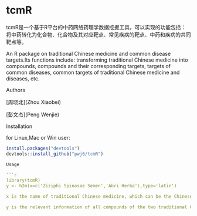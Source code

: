 tcmR
==========

tcmR是一个基于R平台的中药网络药理学数据挖掘工具，可以实现的功能包括：将中药转化为化合物、化合物及其对应靶点、常见疾病的靶点、中药和疾病的共同靶点等。

An R package on traditional Chinese medicine and common disease targets.Its functions include: transforming traditional Chinese medicine into compounds, compounds and their corresponding targets, targets of common diseases, common targets of traditional Chinese medicine and diseases, etc.

Authors

[周晓北](Zhou Xiaobei)

[彭文杰](Peng Wenjie)

Installation

for Linux,Mac or Win user:

```r
install.packages("devtools")
devtools::install_github("pwj6/tcmR")

Usage

```r
library(tcmR)
y <- h2m(x=c('Ziziphi Spinosae Semen','Abri Herba'),type='latin')

x is the name of traditional Chinese medicine, which can be the Chinese name(type='chinese') or Chinese Pinyin of traditional Chinese medicine(type='pinyin'), or the Latin name of traditional Chinese medicine(type='latin').

y is the relevant information of all compounds of the two traditional Chinese medicines,including molecule,molecule_id,cid.














